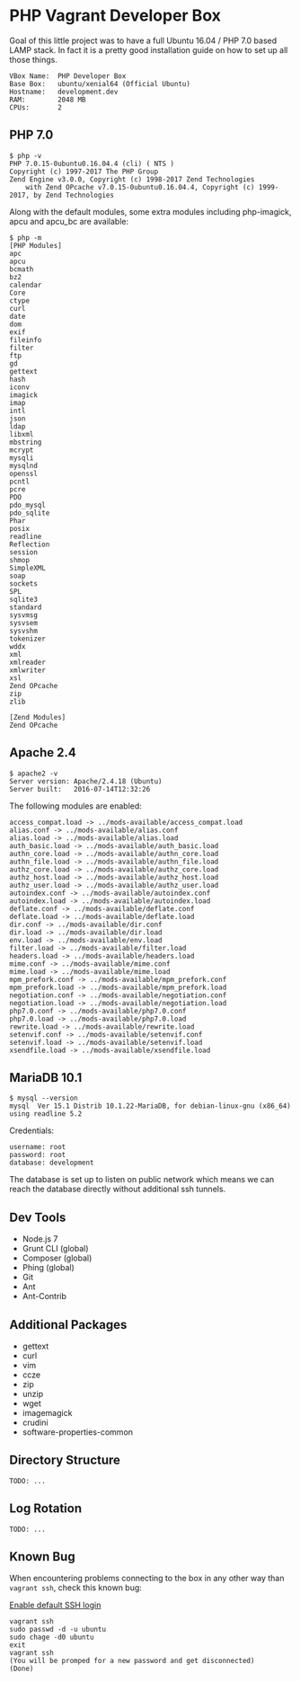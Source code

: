 # PHP Vagrant Developer Box

Goal of this little project was to have a full Ubuntu 16.04 / PHP 7.0 based LAMP stack. In fact it is a pretty good
installation guide on how to set up all those things.

    VBox Name:  PHP Developer Box
    Base Box:   ubuntu/xenial64 (Official Ubuntu)
    Hostname:   development.dev
    RAM:        2048 MB
    CPUs:       2
    
## PHP 7.0

    $ php -v
    PHP 7.0.15-0ubuntu0.16.04.4 (cli) ( NTS )
    Copyright (c) 1997-2017 The PHP Group
    Zend Engine v3.0.0, Copyright (c) 1998-2017 Zend Technologies
        with Zend OPcache v7.0.15-0ubuntu0.16.04.4, Copyright (c) 1999-2017, by Zend Technologies

Along with the default modules, some  extra modules including php-imagick, apcu and apcu_bc are available:

    $ php -m
    [PHP Modules]
    apc
    apcu
    bcmath
    bz2
    calendar
    Core
    ctype
    curl
    date
    dom
    exif
    fileinfo
    filter
    ftp
    gd
    gettext
    hash
    iconv
    imagick
    imap
    intl
    json
    ldap
    libxml
    mbstring
    mcrypt
    mysqli
    mysqlnd
    openssl
    pcntl
    pcre
    PDO
    pdo_mysql
    pdo_sqlite
    Phar
    posix
    readline
    Reflection
    session
    shmop
    SimpleXML
    soap
    sockets
    SPL
    sqlite3
    standard
    sysvmsg
    sysvsem
    sysvshm
    tokenizer
    wddx
    xml
    xmlreader
    xmlwriter
    xsl
    Zend OPcache
    zip
    zlib
    
    [Zend Modules]
    Zend OPcache

## Apache 2.4

    $ apache2 -v
    Server version: Apache/2.4.18 (Ubuntu)
    Server built:   2016-07-14T12:32:26

The following modules are enabled:

    access_compat.load -> ../mods-available/access_compat.load
    alias.conf -> ../mods-available/alias.conf
    alias.load -> ../mods-available/alias.load
    auth_basic.load -> ../mods-available/auth_basic.load
    authn_core.load -> ../mods-available/authn_core.load
    authn_file.load -> ../mods-available/authn_file.load
    authz_core.load -> ../mods-available/authz_core.load
    authz_host.load -> ../mods-available/authz_host.load
    authz_user.load -> ../mods-available/authz_user.load
    autoindex.conf -> ../mods-available/autoindex.conf
    autoindex.load -> ../mods-available/autoindex.load
    deflate.conf -> ../mods-available/deflate.conf
    deflate.load -> ../mods-available/deflate.load
    dir.conf -> ../mods-available/dir.conf
    dir.load -> ../mods-available/dir.load
    env.load -> ../mods-available/env.load
    filter.load -> ../mods-available/filter.load
    headers.load -> ../mods-available/headers.load
    mime.conf -> ../mods-available/mime.conf
    mime.load -> ../mods-available/mime.load
    mpm_prefork.conf -> ../mods-available/mpm_prefork.conf
    mpm_prefork.load -> ../mods-available/mpm_prefork.load
    negotiation.conf -> ../mods-available/negotiation.conf
    negotiation.load -> ../mods-available/negotiation.load
    php7.0.conf -> ../mods-available/php7.0.conf
    php7.0.load -> ../mods-available/php7.0.load
    rewrite.load -> ../mods-available/rewrite.load
    setenvif.conf -> ../mods-available/setenvif.conf
    setenvif.load -> ../mods-available/setenvif.load
    xsendfile.load -> ../mods-available/xsendfile.load

## MariaDB 10.1

    $ mysql --version
    mysql  Ver 15.1 Distrib 10.1.22-MariaDB, for debian-linux-gnu (x86_64) using readline 5.2

Credentials:

    username: root
    password: root
    database: development

The database is set up to listen on public network which means we can reach the database directly without additional ssh tunnels.

## Dev Tools

 + Node.js 7
 + Grunt CLI (global)
 + Composer (global)
 + Phing (global)
 + Git
 + Ant
 + Ant-Contrib
 
## Additional Packages

 + gettext
 + curl
 + vim
 + ccze
 + zip
 + unzip
 + wget
 + imagemagick
 + crudini
 + software-properties-common

## Directory Structure

    TODO: ...

## Log Rotation

    TODO: ...

## Known Bug

When encountering problems connecting to the box in any other way than `vagrant ssh`, check this known bug:

[Enable default SSH login](https://bugs.launchpad.net/cloud-images/+bug/1569237)

    vagrant ssh
    sudo passwd -d -u ubuntu
    sudo chage -d0 ubuntu
    exit
    vagrant ssh
    (You will be promped for a new password and get disconnected)
    (Done)